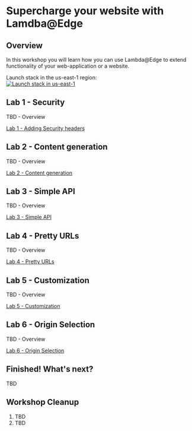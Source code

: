# Supercharge your website with Lamdba@Edge

## Overview

In this workshop you will learn how you can use Lambda@Edge to extend functionality of your web-application or a website.

Launch stack in the us-east-1 region:  
[![Launch stack in us-east-1](https://s3.amazonaws.com/cloudformation-examples/cloudformation-launch-stack.png)](https://console.aws.amazon.com/cloudformation/home?region=us-east-1#/stacks/new?stackName=WsLambdaAtEdgeAlienCards&templateURL=https://s3.amazonaws.com/ws-lambda-at-edge/bootstrap/cfn-template.json)

## Lab 1 - Security

TBD - Overview

[Lab 1 - Adding Security headers](./Lab1_Security/README.md)

## Lab 2 - Content generation

TBD - Overview

[Lab 2 - Content generation](./Lab2_ContentGeneration/README.md)

## Lab 3 - Simple API

TBD - Overview

[Lab 3 - Simple API](./Lab3_SimpleAPI/README.md)

## Lab 4 - Pretty URLs

TBD - Overview

[Lab 4 - Pretty URLs](./Lab4_PrettyUrls/README.md)

## Lab 5 - Customization

TBD - Overview

[Lab 5 - Customization](./Lab5_Customization/README.md)

## Lab 6 - Origin Selection

TBD - Overview

[Lab 6 - Origin Selection](./Lab6_OriginSelection/README.md)

## Finished! What's next?

TBD

## Workshop Cleanup

1. TBD
1. TBD
